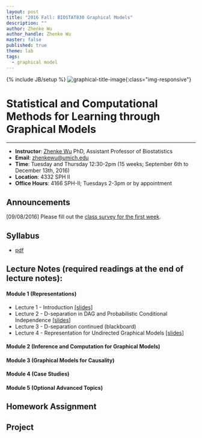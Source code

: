 ```yaml
---
layout: post
title: "2016 Fall: BIOSTAT830 Graphical Models"
description: ""
author: Zhenke Wu
author_handle: Zhenke Wu
master: false
published: true
theme: lab
tags: 
  - graphical model
---
```

{% include JB/setup %}
![graphical-title-image](http://d29qn7q9z0j1p6.cloudfront.net/content/roypta/371/1984/20120222/F4.large.jpg){:class="img-responsive"}

# Statistical and Computational Methods for Learning through Graphical Models
------

* **Instructor**: [Zhenke Wu](http://zhenkewu.com) PhD, Assistant Professor of Biostatistics
* **Email**: zhenkewu@umich.edu
* **Time**: Tuesday and Thursday 12:30-2pm (15 weeks; September 6th to December 13th, 2016)
* **Location**: 4332 SPH II
* **Office Hours**: 4166 SPH-II; Tuesdays 2-3pm or by appointment

## Announcements

[09/08/2016] Please fill out the [class survey for the first week](https://goo.gl/forms/q4mwWHG8RkNeJMH83).

## Syllabus

* [pdf](/assets/pdfs/slides/teaching/2016/biostat830/BIOSTAT830-syllabus.pdf)

## Lecture Notes (required readings at the end of lecture notes):

#### Module 1 (Representations)
+ Lecture 1 - Introduction [[slides]](/assets/pdfs/slides/teaching/2016/biostat830/lecture_notes/Lecture1.pdf)
+ Lecture 2 - D-separation in DAG and Probabilistic Conditional Independence [[slides]](/assets/pdfs/slides/teaching/2016/biostat830/lecture_notes/Lecture2.pdf)
+ Lecture 3 - D-separation continued (blackboard)
+ Lecture 4 - Representation for Undirected Graphical Models [[slides]](/assets/pdfs/slides/teaching/2016/biostat830/lecture_notes/Lecture4.pdf)

#### Module 2 (Inference and Computation for Graphical Models)

#### Module 3 (Graphical Models for Causality)
 
#### Module 4 (Case Studies)

#### Module 5 (Optional Advanced Topics)


## Homework Assignment

## Project

